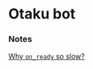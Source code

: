 # Otaku bot


### Notes

[Why `on_ready` so slow?](https://docs.pycord.dev/en/stable/intents.html#why-does-on-ready-take-so-long-to-fire)

